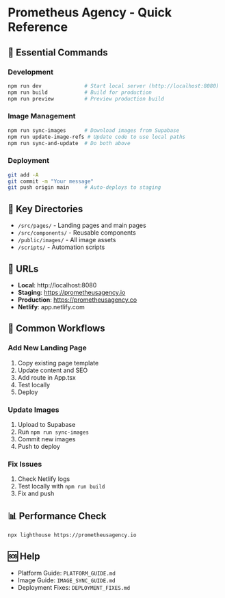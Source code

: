 # Prometheus Agency - Quick Reference

## 🚀 Essential Commands

### Development
```bash
npm run dev              # Start local server (http://localhost:8080)
npm run build            # Build for production
npm run preview          # Preview production build
```

### Image Management
```bash
npm run sync-images      # Download images from Supabase
npm run update-image-refs # Update code to use local paths
npm run sync-and-update  # Do both above
```

### Deployment
```bash
git add -A
git commit -m "Your message"
git push origin main     # Auto-deploys to staging
```

## 📁 Key Directories

- `/src/pages/` - Landing pages and main pages
- `/src/components/` - Reusable components
- `/public/images/` - All image assets
- `/scripts/` - Automation scripts

## 🔗 URLs

- **Local**: http://localhost:8080
- **Staging**: https://prometheusagency.io
- **Production**: https://prometheusagency.co
- **Netlify**: app.netlify.com

## 🏃 Common Workflows

### Add New Landing Page
1. Copy existing page template
2. Update content and SEO
3. Add route in App.tsx
4. Test locally
5. Deploy

### Update Images
1. Upload to Supabase
2. Run `npm run sync-images`
3. Commit new images
4. Push to deploy

### Fix Issues
1. Check Netlify logs
2. Test locally with `npm run build`
3. Fix and push

## 📊 Performance Check
```bash
npx lighthouse https://prometheusagency.io
```

## 🆘 Help
- Platform Guide: `PLATFORM_GUIDE.md`
- Image Guide: `IMAGE_SYNC_GUIDE.md`
- Deployment Fixes: `DEPLOYMENT_FIXES.md` 